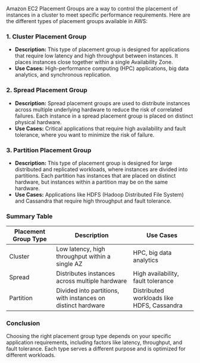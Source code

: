 Amazon EC2 Placement Groups are a way to control the placement of instances in a cluster to meet specific performance requirements. Here are the different types of placement groups available in AWS:

### 1. **Cluster Placement Group**
- **Description:** This type of placement group is designed for applications that require low latency and high throughput between instances. It places instances close together within a single Availability Zone.
- **Use Cases:** High-performance computing (HPC) applications, big data analytics, and synchronous replication.

### 2. **Spread Placement Group**
- **Description:** Spread placement groups are used to distribute instances across multiple underlying hardware to reduce the risk of correlated failures. Each instance in a spread placement group is placed on distinct physical hardware.
- **Use Cases:** Critical applications that require high availability and fault tolerance, where you want to minimize the risk of failure.

### 3. **Partition Placement Group**
- **Description:** This type of placement group is designed for large distributed and replicated workloads, where instances are divided into partitions. Each partition has instances that are placed on distinct hardware, but instances within a partition may be on the same hardware.
- **Use Cases:** Applications like HDFS (Hadoop Distributed File System) and Cassandra that require high throughput and fault tolerance.

### Summary Table

| Placement Group Type | Description                                              | Use Cases                                      |
|----------------------|----------------------------------------------------------|------------------------------------------------|
| Cluster               | Low latency, high throughput within a single AZ         | HPC, big data analytics                         |
| Spread                | Distributes instances across multiple hardware           | High availability, fault tolerance              |
| Partition             | Divided into partitions, with instances on distinct hardware | Distributed workloads like HDFS, Cassandra     |

### Conclusion
Choosing the right placement group type depends on your specific application requirements, including factors like latency, throughput, and fault tolerance. Each type serves a different purpose and is optimized for different workloads.